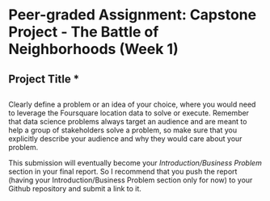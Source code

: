 # Peer-graded Assignment: Capstone Project - The Battle of Neighborhoods (Week 1)

## Project Title *
## 
Clearly define a problem or an idea of your choice, where you would need to leverage the Foursquare location data to solve or 
execute. Remember that data science problems always target an audience and are meant to help a group of stakeholders solve a 
problem, so make sure that you explicitly describe your audience and why they would care about your problem.

This submission will eventually become your _Introduction/Business Problem_ section in your final report. So I recommend that 
you push the report (having your Introduction/Business Problem section only for now) to your Github repository and submit a 
link to it.
